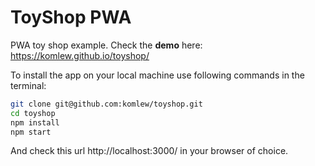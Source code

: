 # ToyShop PWA

PWA toy shop example. Check the **demo** here: https://komlew.github.io/toyshop/

To install the app on your local machine use following commands in the terminal:

```bash
git clone git@github.com:komlew/toyshop.git
cd toyshop
npm install
npm start
```

And check this url http://localhost:3000/ in your browser of choice.